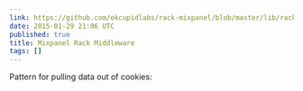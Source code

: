 ```yaml
---
link: https://github.com/okcupidlabs/rack-mixpanel/blob/master/lib/rack/mixpanel.rb
date: 2015-01-29 21:06 UTC
published: true
title: Mixpanel Rack Middleware
tags: []
---
```


Pattern for pulling data out of cookies:
